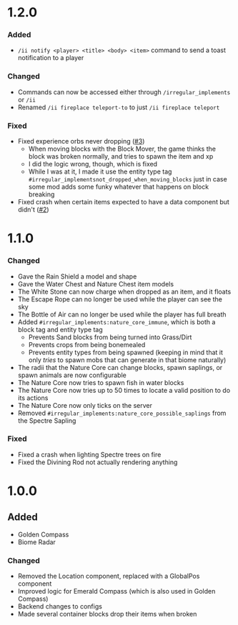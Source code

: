 # 1.2.0

### Added

- `/ii notify <player> <title> <body> <item>` command to send a toast notification to a player

### Changed

- Commands can now be accessed either through `/irregular_implements` or `/ii`
- Renamed `/ii fireplace teleport-to` to just `/ii fireplace teleport`

### Fixed

- Fixed experience orbs never dropping ([#3](https://github.com/Berry-Club/Irregular-Implements/issues/3))
  - When moving blocks with the Block Mover, the game thinks the block was broken normally, and tries to spawn the item and xp
  - I did the logic wrong, though, which is fixed
  - While I was at it, I made it use the entity type tag `#irregular_implementsnot_dropped_when_moving_blocks` just in case some mod adds some funky whatever that happens on block breaking
- Fixed crash when certain items expected to have a data component but didn't ([#2](https://github.com/Berry-Club/Irregular-Implements/issues/2))

# 1.1.0

### Changed

- Gave the Rain Shield a model and shape
- Gave the Water Chest and Nature Chest item models
- The White Stone can now charge when dropped as an item, and it floats
- The Escape Rope can no longer be used while the player can see the sky
- The Bottle of Air can no longer be used while the player has full breath
- Added `#irregular_implements:nature_core_immune`, which is both a block tag and entity type tag
  - Prevents Sand blocks from being turned into Grass/Dirt
  - Prevents crops from being bonemealed
  - Prevents entity types from being spawned (keeping in mind that it only *tries* to spawn mobs that can generate in that biome naturally)
- The radii that the Nature Core can change blocks, spawn saplings, or spawn animals are now configurable
- The Nature Core now tries to spawn fish in water blocks
- The Nature Core now tries up to 50 times to locate a valid position to do its actions
- The Nature Core now only ticks on the server
- Removed `#irregular_implements:nature_core_possible_saplings` from the Spectre Sapling

### Fixed

- Fixed a crash when lighting Spectre trees on fire
- Fixed the Divining Rod not actually rendering anything

# 1.0.0

## Added

- Golden Compass
- Biome Radar

### Changed

- Removed the Location component, replaced with a GlobalPos component
- Improved logic for Emerald Compass (which is also used in Golden Compass)
- Backend changes to configs
- Made several container blocks drop their items when broken
